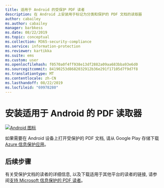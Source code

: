 ```yaml
---
title: 适用于 Android 的受保护 PDF 读者
description: 在 Android 上安装用于标记为分类和保护的 PDF 文档的读取器
author: cabailey
ms.author: cabailey
manager: barbkess
ms.date: 08/22/2019
ms.topic: conceptual
ms.collection: M365-security-compliance
ms.service: information-protection
ms.reviewer: kartikka
ms.suite: ems
ms.custom: user
ms.openlocfilehash: f0570a0f4ff938e13df2882a09aa683bba93e6d0
ms.sourcegitcommit: 84190253d8682032912b36e291f17105d7f9d7f8
ms.translationtype: MT
ms.contentlocale: zh-CN
ms.lasthandoff: 08/22/2019
ms.locfileid: "69978280"
---
```

# <a name="install-a-pdf-reader-for-android"></a>安装适用于 Android 的 PDF 读取器

[![Android 图标](../media/develop/android-icon.png)](https://go.microsoft.com/fwlink/?LinkId=325340)

如果需要在 Android 设备上打开受保护的 PDF 文档, 请从 Google Play 存储下载[Azure 信息保护应用](https://go.microsoft.com/fwlink/?LinkId=325340)。

## <a name="next-steps"></a>后续步骤

有关受保护文档的读者的详细信息, 以及下载适用于其他平台的读者的链接, 请参阅[支持 Microsoft 信息保护的 PDF 读者](protected-pdf-readers.md)。

